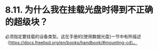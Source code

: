 # 8.11. 为什么我在挂载光盘时得到不正确的超级块？

必须指定要挂载的设备类型。这在手册的[使用数据光盘]一节中有所描述（https://docs.freebsd.org/en/books/handbook/#mounting-cd）。
